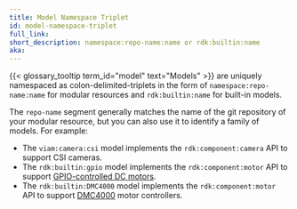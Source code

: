 ```yaml
---
title: Model Namespace Triplet
id: model-namespace-triplet
full_link:
short_description: namespace:repo-name:name or rdk:builtin:name
aka:
---
```


{{< glossary_tooltip term_id="model" text="Models" >}} are uniquely namespaced as colon-delimited-triplets in the form of `namespace:repo-name:name` for modular resources and `rdk:builtin:name` for built-in models.

The `repo-name` segment generally matches the name of the git repository of your modular resource, but you can also use it to identify a family of models.
For example:

- The `viam:camera:csi` model implements the `rdk:component:camera` API to support CSI cameras.
- The `rdk:builtin:gpio` model implements the `rdk:component:motor` API to support [GPIO-controlled DC motors](/components/motor/gpio/).
- The `rdk:builtin:DMC4000` model implements the `rdk:component:motor` API to support [DMC4000](/components/motor/dmc4000/) motor controllers.
